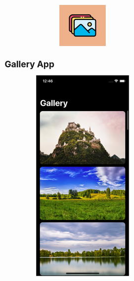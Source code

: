 <p align="center">
 <img src="/Screenshot/logo.png" width="150" />
</p>

# Gallery App

<p align="center">
 <img src="/Screenshot/iphone.png" width="300" />
</p>
